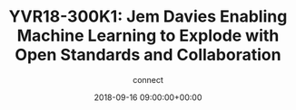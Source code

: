 ---
amazon_s3_presentation_url: None
amazon_s3_video_url: None
author: connect
categories:
- yvr18
comments: false
date: '2018-09-16 09:00:00+00:00'
layout: resource-post
session_id: YVR18-300K1
session_track: 'Keynote, AI and Neural Networks on Arm Summit '
slideshare_presentation_url: None
speakers: None
title: 'YVR18-300K1: Jem Davies Enabling Machine Learning to Explode with
  Open Standards and Collaboration'
youtube_video_url: None
---